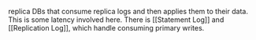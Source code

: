 replica DBs that consume  replica logs and then applies them to their data. This is some latency involved here. There is [[Statement Log]] and [[Replication Log]], which handle consuming primary writes.